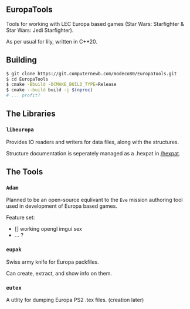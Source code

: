 ## EuropaTools

Tools for working with LEC Europa based games (Star Wars: Starfighter & Star Wars: Jedi Starfighter).

As per usual for lily, written in C++20.


## Building

```bash
$ git clone https://git.computernewb.com/modeco80/EuropaTools.git
$ cd EuropaTools
$ cmake -Bbuild -DCMAKE_BUILD_TYPE=Release
$ cmake --build build -j $(nproc)
# ... profit?
```

## The Libraries

### `libeuropa`

Provides IO readers and writers for data files, along with the structures.

Structure documentation is seperately managed as a .hexpat in [/hexpat](https://git.computernewb.com/modeco80/EuropaTools/src/branch/master/hexpat).

## The Tools

### `Adam`

Planned to be an open-source equlivant to the `Eve` mission authoring tool used in development of Europa based games.

Feature set:

- [] working opengl imgui sex
- ... ?

### `eupak`

Swiss army knife for Europa packfiles.

Can create, extract, and show info on them.

### `eutex`

A utlity for dumping Europa PS2 .tex files. (creation later)

